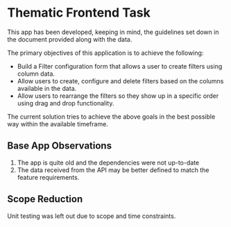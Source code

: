 # Thematic Frontend Task

This app has been developed, keeping in mind, the guidelines set down in the document provided along with the data.

The primary objectives of this application is to achieve the following:

-   Build a Filter configuration form that allows a user to create filters using column data.
-   Allow users to create, configure and delete filters based on the columns available in
    the data.
-   Allow users to rearrange the filters so they show up in a specific order using
    drag and drop functionality.

The current solution tries to achieve the above goals in the best possible way within the available timeframe.

## Base App Observations

1. The app is quite old and the dependencies were not up-to-date
2. The data received from the API may be better defined to match the feature requirements.

## Scope Reduction

Unit testing was left out due to scope and time constraints.
